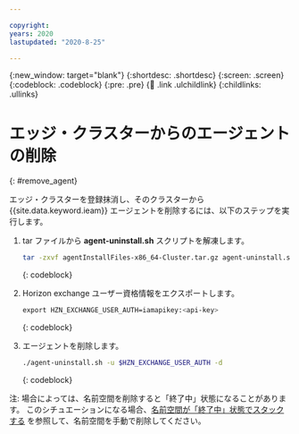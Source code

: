 ```yaml
---

copyright:
years: 2020
lastupdated: "2020-8-25"

---
```


{:new_window: target="blank"}
{:shortdesc: .shortdesc}
{:screen: .screen}
{:codeblock: .codeblock}
{:pre: .pre}
{:child: .link .ulchildlink}
{:childlinks: .ullinks}

# エッジ・クラスターからのエージェントの削除
{: #remove_agent}

エッジ・クラスターを登録抹消し、そのクラスターから {{site.data.keyword.ieam}} エージェントを削除するには、以下のステップを実行します。

1. tar ファイルから **agent-uninstall.sh** スクリプトを解凍します。

   ```bash
   tar -zxvf agentInstallFiles-x86_64-Cluster.tar.gz agent-uninstall.sh
   ```
   {: codeblock}

2. Horizon exchange ユーザー資格情報をエクスポートします。

   ```bash
   export HZN_EXCHANGE_USER_AUTH=iamapikey:<api-key>
   ```
   {: codeblock}

3. エージェントを削除します。

   ```bash
   ./agent-uninstall.sh -u $HZN_EXCHANGE_USER_AUTH -d
   ```
   {: codeblock}

注: 場合によっては、名前空間を削除すると「終了中」状態になることがあります。 このシチュエーションになる場合、[名前空間が「終了中」状態でスタックする](https://www.ibm.com/support/knowledgecenter/SSBS6K_3.1.1/troubleshoot/ns_terminating.html) を参照して、名前空間を手動で削除してください。
